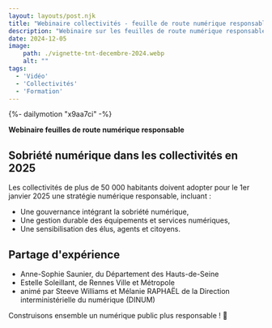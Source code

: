 ```yaml
---
layout: layouts/post.njk
title: "Webinaire collectivités - feuille de route numérique responsable"
description: "Webinaire sur les feuilles de route numérique responsable des collectivités, en partenariat avec TNT"
date: 2024-12-05
image:
    path: ./vignette-tnt-decembre-2024.webp
    alt: ""
tags:
  - 'Vidéo'
  - 'Collectivités'
  - 'Formation'
---
```

<!-- intégraton vidéo dailymotion de la chaine de la DINUM -->
{%- dailymotion "x9aa7ci" -%}

<!-- légende de la vidéo-->
**Webinaire feuilles de route numérique responsable**

<!-- description-->

## Sobriété numérique dans les collectivités en 2025
Les collectivités de plus de 50 000 habitants doivent adopter pour le 1er janvier 2025 une stratégie numérique responsable, incluant :
* Une gouvernance intégrant la sobriété numérique,
* Une gestion durable des équipements et services numériques,
* Une sensibilisation des élus, agents et citoyens.

## Partage d'expérience
* Anne-Sophie Saunier, du Département des Hauts-de-Seine
* Estelle Soleillant, de Rennes Ville et Métropole
* animé par Steeve Williams et Mélanie RAPHAËL de la Direction interministérielle du numérique (DINUM)

Construisons ensemble un numérique public plus responsable ! 🤝

<!-- transcription-->
